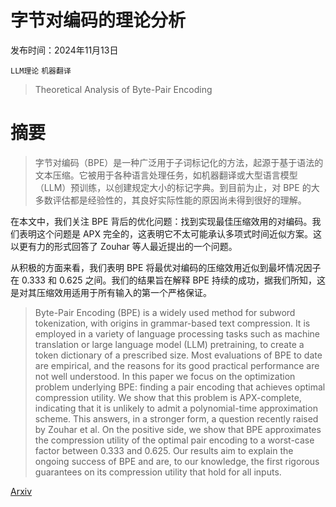 # 字节对编码的理论分析

发布时间：2024年11月13日

`LLM理论` `机器翻译`

> Theoretical Analysis of Byte-Pair Encoding

# 摘要

> 字节对编码（BPE）是一种广泛用于子词标记化的方法，起源于基于语法的文本压缩。它被用于各种语言处理任务，如机器翻译或大型语言模型（LLM）预训练，以创建规定大小的标记字典。到目前为止，对 BPE 的大多数评估都是经验性的，其良好实际性能的原因尚未得到很好的理解。

在本文中，我们关注 BPE 背后的优化问题：找到实现最佳压缩效用的对编码。我们表明这个问题是 APX 完全的，这表明它不太可能承认多项式时间近似方案。这以更有力的形式回答了 Zouhar 等人最近提出的一个问题。

从积极的方面来看，我们表明 BPE 将最优对编码的压缩效用近似到最坏情况因子在 0.333 和 0.625 之间。我们的结果旨在解释 BPE 持续的成功，据我们所知，这是对其压缩效用适用于所有输入的第一个严格保证。

> Byte-Pair Encoding (BPE) is a widely used method for subword tokenization, with origins in grammar-based text compression. It is employed in a variety of language processing tasks such as machine translation or large language model (LLM) pretraining, to create a token dictionary of a prescribed size. Most evaluations of BPE to date are empirical, and the reasons for its good practical performance are not well understood.
  In this paper we focus on the optimization problem underlying BPE: finding a pair encoding that achieves optimal compression utility. We show that this problem is APX-complete, indicating that it is unlikely to admit a polynomial-time approximation scheme. This answers, in a stronger form, a question recently raised by Zouhar et al.
  On the positive side, we show that BPE approximates the compression utility of the optimal pair encoding to a worst-case factor between $0.333$ and $0.625$. Our results aim to explain the ongoing success of BPE and are, to our knowledge, the first rigorous guarantees on its compression utility that hold for all inputs.

[Arxiv](https://arxiv.org/abs/2411.08671)